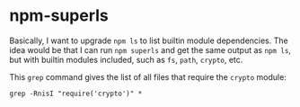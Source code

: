# npm-superls

Basically, I want to upgrade `npm ls` to list builtin module dependencies. The idea would be that I can run `npm superls` and get the same output as `npm ls`, but with builtin modules included, such as `fs`, `path`, `crypto`, etc.

This `grep` command gives the list of all files that require the `crypto` module:

```shell
grep -RnisI "require('crypto')" *
```
